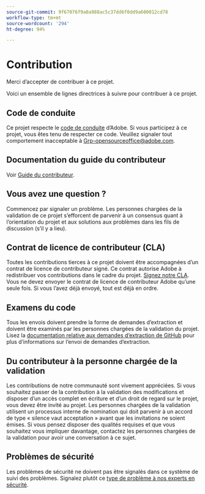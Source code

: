 ```yaml
---
source-git-commit: 9f67076f9a0a988ac5c37dd6f0dd9a600012cd78
workflow-type: tm+mt
source-wordcount: '294'
ht-degree: 94%

---
```

# Contribution

Merci d’accepter de contribuer à ce projet.

Voici un ensemble de lignes directrices à suivre pour contribuer à ce projet.

## Code de conduite

Ce projet respecte le [code de conduite](code-of-conduct.md) d’Adobe. Si vous participez à ce projet,
vous êtes tenu de respecter ce code. Veuillez signaler tout comportement inacceptable à
[Grp-opensourceoffice@adobe.com](mailto:Grp-opensourceoffice@adobe.com).

## Documentation du guide du contributeur

Voir [Guide du contributeur](https://experienceleague.adobe.com/docs/contributor/contributor-guide/introduction.html).

## Vous avez une question ?

Commencez par signaler un problème. Les personnes chargées de la validation de ce projet s’efforcent de parvenir à un consensus quant à l’orientation du projet et aux solutions aux problèmes dans les fils de discussion (s’il y a lieu).

## Contrat de licence de contributeur (CLA)

Toutes les contributions tierces à ce projet doivent être accompagnées d’un contrat de licence de contributeur signé. Ce contrat autorise Adobe à redistribuer vos contributions dans le cadre du projet. [Signez notre CLA](http://opensource.adobe.com/cla.html). Vous
ne devez envoyer le contrat de licence de contributeur Adobe qu’une seule fois. Si vous l’avez déjà envoyé, tout est déjà en ordre.

## Examens du code

Tous les envois doivent prendre la forme de demandes d’extraction et doivent être examinés par les personnes chargées de la validation du projet. Lisez la [documentation relative aux demandes d’extraction de GitHub](https://help.github.com/articles/about-pull-requests/) pour plus d’informations sur l’envoi de demandes d’extraction.

<!--
Lastly, please follow the [pull request template](PULL_REQUEST_TEMPLATE.md) when
submitting a pull request!
-->

## Du contributeur à la personne chargée de la validation

Les contributions de notre communauté sont vivement appréciées. Si vous souhaitez passer de la contribution à la validation des modifications et disposer d’un accès complet en écriture et d’un droit de regard sur le projet, vous devez être invité au projet. Les personnes chargées de la validation utilisent un processus interne de nomination qui doit parvenir à un accord de type « silence vaut acceptation » avant que les invitations ne soient émises. Si vous pensez disposer des qualités requises et que vous souhaitez vous impliquer davantage, contactez les personnes chargées de la validation pour avoir une conversation à ce sujet.

## Problèmes de sécurité

Les problèmes de sécurité ne doivent pas être signalés dans ce système de suivi des problèmes. Signalez plutôt ce [type de problème à nos experts en sécurité](https://helpx.adobe.com/fr/security/alertus.html).
